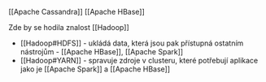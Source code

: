 [[Apache Cassandra]]
[[Apache HBase]]

Zde by se hodila znalost [[Hadoop]]
- [[Hadoop#HDFS]] - ukládá data, která jsou pak přístupná ostatním nástrojům - [[Apache HBase]], [[Apache Spark]]
- [[Hadoop#YARN]] - spravuje zdroje v clusteru, které potřebují aplikace jako je [[Apache Spark]] a [[Apache HBase]]



